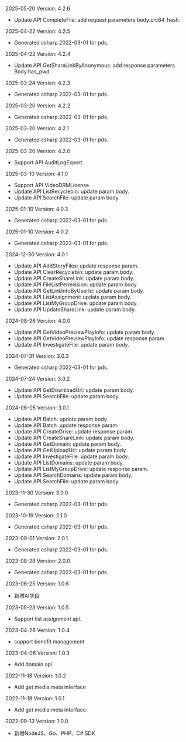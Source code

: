 2025-05-20 Version: 4.2.6
- Update API CompleteFile: add request parameters body.crc64_hash.


2025-04-22 Version: 4.2.5
- Generated csharp 2022-03-01 for pds.

2025-04-22 Version: 4.2.4
- Update API GetShareLinkByAnonymous: add response parameters Body.has_pwd.


2025-03-24 Version: 4.2.3
- Generated csharp 2022-03-01 for pds.

2025-03-20 Version: 4.2.2
- Generated csharp 2022-03-01 for pds.

2025-03-20 Version: 4.2.1
- Generated csharp 2022-03-01 for pds.

2025-03-20 Version: 4.2.0
- Support API AuditLogExport.


2025-03-10 Version: 4.1.0
- Support API VideoDRMLicense.
- Update API ListRecyclebin: update param body.
- Update API SearchFile: update param body.


2025-01-10 Version: 4.0.3
- Generated csharp 2022-03-01 for pds.

2025-01-10 Version: 4.0.2
- Generated csharp 2022-03-01 for pds.

2024-12-30 Version: 4.0.1
- Update API AddStoryFiles: update response param.
- Update API ClearRecyclebin: update param body.
- Update API CreateShareLink: update param body.
- Update API FileListPermission: update param body.
- Update API GetLinkInfoByUserId: update param body.
- Update API ListAssignment: update param body.
- Update API ListMyGroupDrive: update param body.
- Update API UpdateShareLink: update param body.


2024-08-26 Version: 4.0.0
- Update API GetVideoPreviewPlayInfo: update param body.
- Update API GetVideoPreviewPlayInfo: update response param.
- Update API InvestigateFile: update param body.


2024-07-31 Version: 3.0.3
- Generated csharp 2022-03-01 for pds.

2024-07-24 Version: 3.0.2
- Update API GetDownloadUrl: update param body.
- Update API SearchFile: update param body.


2024-06-05 Version: 3.0.1
- Update API Batch: update param body.
- Update API Batch: update response param.
- Update API CreateDrive: update response param.
- Update API CreateShareLink: update param body.
- Update API GetDomain: update param body.
- Update API GetUploadUrl: update param body.
- Update API InvestigateFile: update param body.
- Update API ListDomains: update param body.
- Update API ListMyGroupDrive: update response param.
- Update API SearchDomains: update param body.
- Update API SearchFile: update param body.


2023-11-30 Version: 3.0.0
- Generated csharp 2022-03-01 for pds.

2023-10-19 Version: 2.1.0
- Generated csharp 2022-03-01 for pds.

2023-09-01 Version: 2.0.1
- Generated csharp 2022-03-01 for pds.

2023-08-28 Version: 2.0.0
- Generated csharp 2022-03-01 for pds.

2023-06-25 Version: 1.0.6
- 新增AI字段

2023-05-23 Version: 1.0.5
- Support list assignment api.

2023-04-26 Version: 1.0.4
- support benefit management

2023-04-06 Version: 1.0.3
- Add domain api

2022-11-18 Version: 1.0.2
- Add get media meta interface

2022-11-18 Version: 1.0.1
- Add get media meta interface

2022-09-13 Version: 1.0.0
- 新增NodeJS、Go、PHP、C# SDK

